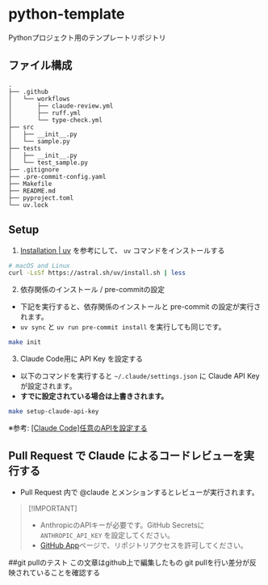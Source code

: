 # python-template

Pythonプロジェクト用のテンプレートリポジトリ

## ファイル構成

```
.
├── .github
│   └── workflows
│       ├── claude-review.yml
│       ├── ruff.yml
│       └── type-check.yml
├── src
│   ├── __init__.py
│   └── sample.py
├── tests
│   ├── __init__.py
│   └── test_sample.py
├── .gitignore
├── .pre-commit-config.yaml
├── Makefile
├── README.md
├── pyproject.toml
└── uv.lock
```

## Setup

1. [Installation | uv](https://docs.astral.sh/uv/getting-started/installation/) を参考にして、 `uv` コマンドをインストールする

```bash
# macOS and Linux
curl -LsSf https://astral.sh/uv/install.sh | less
```

2. 依存関係のインストール / pre-commitの設定

- 下記を実行すると、依存関係のインストールと pre-commit の設定が実行されます。
- `uv sync` と `uv run pre-commit install` を実行しても同じです。

```bash
make init
```

3. Claude Code用に API Key を設定する

- 以下のコマンドを実行すると `~/.claude/settings.json` に Claude API Key が設定されます。
- **すでに設定されている場合は上書きされます。**

```bash
make setup-claude-api-key
```

※参考: [\[Claude Code\]任意のAPIを設定する](https://zenn.dev/aew2sbee/articles/claude-code-api-setting)

## Pull Request で Claude によるコードレビューを実行する

- Pull Request 内で @claude とメンションするとレビューが実行されます。

> \[!IMPORTANT\]
>
> - AnthropicのAPIキーが必要です。GitHub Secretsに `ANTHROPIC_API_KEY` を設定してください。
> - [GitHub App](https://github.com/organizations/athenatech-jp/settings/installations/68033881)ページで、リポジトリアクセスを許可してください。

##git pullのテスト
この文章はgithub上で編集したもの
git pullを行い差分が反映されていることを確認する

